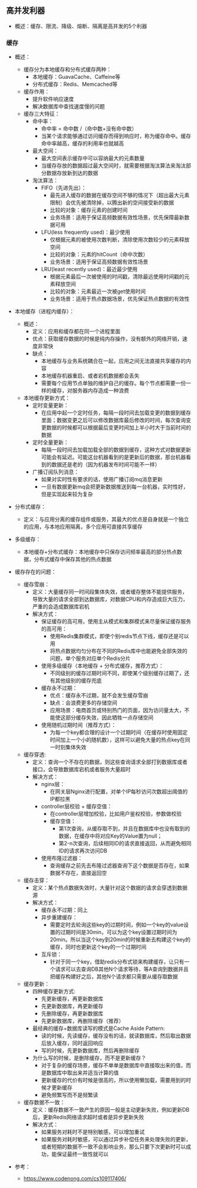 ## 高并发利器

  - 概述：缓存、限流、降级、熔断、隔离是高并发的5个利器

### 缓存

  - 概述：
    - 缓存分为本地缓存和分布式缓存两种：
      - 本地缓存：GuavaCache、Caffeine等
      - 分布式缓存：Redis、Memcached等
    - 缓存作用：
      - 提升软件响应速度
      - 解决数据库中查找速度慢的问题
    - 缓存三大特征：
      - 命中率：
        - 命中率 = 命中数 /（命中数+没有命中数）
        - 当某个请求能够通过访问缓存而得到响应时，称为缓存命中。缓存命中率越高，缓存的利用率也就越高
      - 最大空间：
        - 最大空间表示缓存中可以容纳最大的元素数量
        - 当缓存存放的数据超过最大空间时，就需要根据淘汰算法来淘汰部分数据存放新到达的数据
      - 淘汰算法：
        - FIFO（先进先出）：
          - 最先进入缓存的数据在缓存空间不够的情况下（超出最大元素限制）会优先被清除掉，以腾出新的空间接受新的数据
          - 比较的对象：缓存元素的创建时间
          - 业务场景：适用于保证高频数据有效性场景，优先保障最新数据可用
        - LFU(less frequently used)：最少使用
          - 仅根据元素的被使用次数判断，清除使用次数较少的元素释放空间
          - 比较的对象：元素的hitCount（命中次数）
          - 业务场景：适用于保证高频数据有效性场景
        - LRU(least recently used)：最近最少使用
          - 根据元素最后一次被使用的时间戳，清除最远使用时间戳的元素释放空间
          - 比较的对象：元素最近一次被get使用时间
          - 业务场景：适用于热点数据场景，优先保证热点数据的有效性
  - 本地缓存（进程内缓存）：
    - 概述：
      - 定义：应用和缓存都在同一个进程里面
      - 优点：获取缓存数据的时候是纯内存操作，没有额外的网络开销，速度非常快
      - 缺点：
        - 本地缓存与业务系统耦合在一起，应用之间无法直接共享缓存的内容
        - 本地缓存机器重启、或者宕机数据都会丢失
        - 需要每个应用节点单独的维护自己的缓存。每个节点都需要一份一样的缓存，对服务器内存造成一种浪费
    - 本地缓存更新方式：
      - 定时变量更新：
        - 在应用中起一个定时任务，每隔一段时间去加载变更的数据到缓存里面；数据变更之后可以修改数据库最后修改的时间，每次查询变更数据的时候都可以根据最后变更时间加上半小时大于当前时间的数据
      - 定时全量更新：
        - 每隔一段时间去加载加载全部的数据到缓存，这种方式对数据更新可能会有延迟。可能这台机器看到的是更新后的数据，那台机器看到的数据还是老的（因为机器发布时间可能不一样）
      - 广播订阅队列消息：
        - 如果对实时性有要求的话，使用广播订阅mq消息更新
        - 一旦有数据更新mq会把更新数据推送到每一台机器，实时性好，但是实现起来较为复杂
  - 分布式缓存：
    - 定义：与应用分离的缓存组件或服务，其最大的优点是自身就是一个独立的应用，与本地应用隔离，多个应用可直接共享缓存
  - 多级缓存：
    - 本地缓存+分布式缓存：本地缓存中只保存访问频率最高的部分热点数据，分布式缓存中保存其他的热点数据
  - 缓存存在的问题：
    - 缓存雪崩：
      - 定义：大量缓存同一时间段集体失效，或者缓存整体不能提供服务，导致大量的请求全部到达数据库，对数据CPU和内存造成巨大压力，严重的会造成数据库宕机
      - 解决方式：
        - 保证缓存的高可用，使用主从模式和集群模式来尽量保证缓存服务的高可用：
          - 使用Redis集群模式，即使个别redis节点下线，缓存还是可以用
          - 将热点数据均匀分布在不同的Redis库中也能避免全部失效的问题，单个服务对应单个Redis分片
        - 使用多级缓存（本地缓存 + 分布式缓存，推荐方式）：
          - 不同级别的缓存过期时间不同，即使某个级别缓存过期了，还有其他级别的缓存兜底
        - 缓存永不过期：
          - 优点：缓存永不过期，就不会发生缓存雪崩
          - 缺点：会浪费更多的存储空间
          - 应用场景：电商首页或特别热门的页面，因为访问量太大，不能使这部分缓存失效，因此牺牲一点存储空间
        - 使用随机过期时间（推荐方式）：
          - 为每一个key都合理的设计一个过期时间（在缓存时使用固定时间加上一个小的随机数），这样可以避免大量的热点key在同一时刻集体失效
    - 缓存穿透:
      - 定义：查询一个不存在的数据，则这些查询请求全部打到数据库或者接口，会导致数据库宕机或者服务大量超时
      - 解决方式：
        - nginx层：
          - 在网关层Nginx进行配置，对单个IP每秒访问次数超出阈值的IP都拉黑
        - controller层校验 + 缓存空值：
          - 在controller层增加校验，比如用户鉴权校验，参数做校验
          - 缓存空值：
            - 第1次查询，从缓存取不到，并且在数据库中也没有取到的数据，在缓存中将对应Key的Value置为null；
            - 第2-n次查询，后续相同ID的请求直接返回，从而避免相同ID的请求再次访问DB
        - 使用布隆过滤器：
          - 查询缓存之前先去布隆过滤器查询下这个数据是否存在，如果数据不存在，直接返回空
    - 缓存击穿：
      - 定义：某个热点数据失效时，大量针对这个数据的请求会穿透到数据源
      - 解决方式：
        - 缓存永不过期：同上
        - 异步重建缓存：
          - 需要定时去轮询这些key的过期时间，例如一个key的value设置的过期时间是30min，可以为这个key设置过期时间为20min。所以当这个key到20min的时候重新去构建这个key的缓存，同时也更新这个key的一个过期时间
        - 互斥锁：
          - 针对于同一个key，借助redis分布式锁来构建缓存，让只有一个请求可以去查询DB其他N个请求等待，等A查询到数据并且把缓存构建好之后，其他N个请求都只需要从缓存取数据
    - 缓存更新：
      - 四种缓存更新方式:
        - 先更新缓存，再更新数据库
        - 先更新数据库，再更新缓存
        - 先删除缓存，再更新数据库
        - 先更新数据库，再删除缓存（推荐）
      - 最经典的缓存+数据库读写的模式是Cache Aside Pattern:
        - 读的时候，先读缓存，缓存没有的话，就读数据库，然后取出数据后放入缓存，同时返回响应
        - 写的时候，先更新数据库，然后再删除缓存
      - 为什么写的时候，是删除缓存，而不是更新缓存？
        - 对于复杂的缓存场景，缓存不单单是数据库中直接取出来的值，而是数据库中取出来并适当计算的值
        - 更新缓存的代价有时候是很高的，所以使用懒加载，需要用到的时候才更新缓存
        - 避免频繁写而不是频繁读
    - 缓存数据不一致：
      - 定义：缓存数据不一致产生的原因一般是主动更新失败，例如更新DB后，更新Redis网络请求超时或者是异步更新失败
      - 解决方式：
        - 如果服务对耗时不是特别敏感，可以增加重试
        - 如果服务对耗时敏感，可以通过异步补偿任务来处理失败的更新，或者短期的数据不一致不会影响业务，那么只要下次更新时可以成功，能保证最终一致性就可以
          
  - 参考：
    - https://www.codenong.com/cs109117406/
    
        


    
